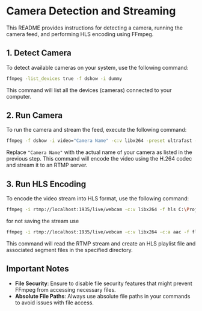 # Camera Detection and Streaming

This README provides instructions for detecting a camera, running the camera feed, and performing HLS encoding using FFmpeg.

## 1. Detect Camera

To detect available cameras on your system, use the following command:

```bash
ffmpeg -list_devices true -f dshow -i dummy
```

This command will list all the devices (cameras) connected to your computer.

## 2. Run Camera

To run the camera and stream the feed, execute the following command:

```bash
ffmpeg -f dshow -i video="Camera Name" -c:v libx264 -preset ultrafast -f flv rtmp://localhost:1935/live/webcam
```

Replace `"Camera Name"` with the actual name of your camera as listed in the previous step. This command will encode the video using the H.264 codec and stream it to an RTMP server.

## 3. Run HLS Encoding

To encode the video stream into HLS format, use the following command:

```bash
ffmpeg -i rtmp://localhost:1935/live/webcam -c:v libx264 -f hls C:\Projects\Apex-Live\backend\media\live\stream.m3u8
```

for not saving the stream use 

```bash
ffmpeg -i rtmp://localhost:1935/live/webcam -c:v libx264 -c:a aac -f flv C:\Projects\Apex-Live\backend\media\live\stream.m3u8
```

This command will read the RTMP stream and create an HLS playlist file and associated segment files in the specified directory.

## Important Notes

- **File Security**: Ensure to disable file security features that might prevent FFmpeg from accessing necessary files.
- **Absolute File Paths**: Always use absolute file paths in your commands to avoid issues with file access.
